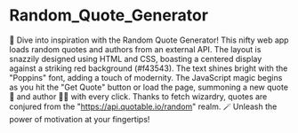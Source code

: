 # Random_Quote_Generator
🌟 Dive into inspiration with the Random Quote Generator! This nifty web app loads random quotes and authors from an external API. The layout is snazzily designed using HTML and CSS, boasting a centered display against a striking red background (#f43543). The text shines bright with the "Poppins" font, adding a touch of modernity. The JavaScript magic begins as you hit the "Get Quote" button or load the page, summoning a new quote 📜 and author 🧙‍♂️ with every click. Thanks to fetch wizardry, quotes are conjured from the "https://api.quotable.io/random" realm. 🪄 Unleash the power of motivation at your fingertips!
